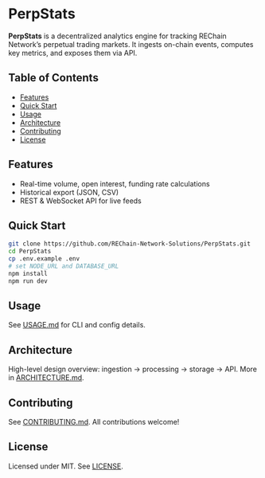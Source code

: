 # PerpStats

**PerpStats** is a decentralized analytics engine for tracking REChain Network’s perpetual trading markets. It ingests on-chain events, computes key metrics, and exposes them via API.

## Table of Contents
- [Features](#features)
- [Quick Start](#quick-start)
- [Usage](#usage)
- [Architecture](#architecture)
- [Contributing](#contributing)
- [License](#license)

## Features
- Real-time volume, open interest, funding rate calculations  
- Historical export (JSON, CSV)  
- REST & WebSocket API for live feeds

## Quick Start

```bash
git clone https://github.com/REChain-Network-Solutions/PerpStats.git
cd PerpStats
cp .env.example .env
# set NODE_URL and DATABASE_URL
npm install
npm run dev
```

## Usage
See [USAGE.md](USAGE.md) for CLI and config details.

## Architecture
High-level design overview: ingestion → processing → storage → API. More in [ARCHITECTURE.md](ARCHITECTURE.md).

## Contributing
See [CONTRIBUTING.md](CONTRIBUTING.md). All contributions welcome!

## License
Licensed under MIT. See [LICENSE](LICENSE).
